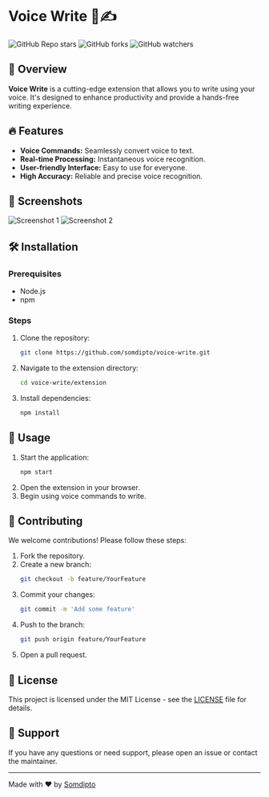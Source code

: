 # Voice Write 🎤✍️

![GitHub Repo stars](https://img.shields.io/github/stars/somdipto/voice-write?style=social)
![GitHub forks](https://img.shields.io/github/forks/somdipto/voice-write?style=social)
![GitHub watchers](https://img.shields.io/github/watchers/somdipto/voice-write?style=social)

## 🚀 Overview

**Voice Write** is a cutting-edge extension that allows you to write using your voice. It's designed to enhance productivity and provide a hands-free writing experience.

## 🔥 Features

- **Voice Commands:** Seamlessly convert voice to text.
- **Real-time Processing:** Instantaneous voice recognition.
- **User-friendly Interface:** Easy to use for everyone.
- **High Accuracy:** Reliable and precise voice recognition.

## 📸 Screenshots

![Screenshot 1](https://via.placeholder.com/800x400)
![Screenshot 2](https://via.placeholder.com/800x400)

## 🛠️ Installation

### Prerequisites

- Node.js
- npm

### Steps

1. Clone the repository:
   ```sh
   git clone https://github.com/somdipto/voice-write.git
   ```
2. Navigate to the extension directory:
   ```sh
   cd voice-write/extension
   ```
3. Install dependencies:
   ```sh
   npm install
   ```

## 🚀 Usage

1. Start the application:
   ```sh
   npm start
   ```
2. Open the extension in your browser.
3. Begin using voice commands to write.

## 🌟 Contributing

We welcome contributions! Please follow these steps:

1. Fork the repository.
2. Create a new branch:
   ```sh
   git checkout -b feature/YourFeature
   ```
3. Commit your changes:
   ```sh
   git commit -m 'Add some feature'
   ```
4. Push to the branch:
   ```sh
   git push origin feature/YourFeature
   ```
5. Open a pull request.

## 📄 License

This project is licensed under the MIT License - see the [LICENSE](LICENSE) file for details.

## 🤝 Support

If you have any questions or need support, please open an issue or contact the maintainer.

---

Made with ❤️ by [Somdipto](https://github.com/somdipto)
